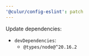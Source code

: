 ```yaml
---
'@culur/config-eslint': patch
---
```


Update dependencies:

- `devDependencies`:
  - `@types/node@^20.16.2`
